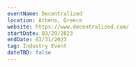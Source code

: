 ```yaml
---
eventName: Decentralized
location: Athens, Greece 
website: https://www.decentralized.com/
startDate: 03/29/2023
endDate: 03/31/2023
tag: Industry Event
dateTBD: false
---
```

